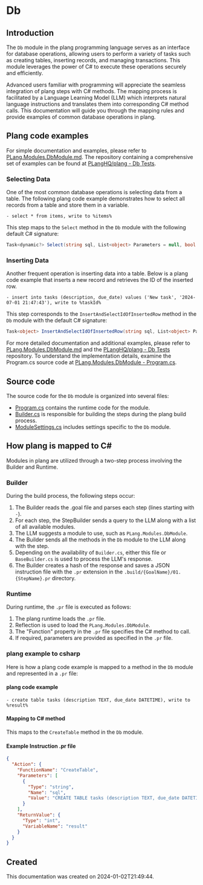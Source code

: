 # Db

## Introduction
The `Db` module in the plang programming language serves as an interface for database operations, allowing users to perform a variety of tasks such as creating tables, inserting records, and managing transactions. This module leverages the power of C# to execute these operations securely and efficiently.

Advanced users familiar with programming will appreciate the seamless integration of plang steps with C# methods. The mapping process is facilitated by a Language Learning Model (LLM) which interprets natural language instructions and translates them into corresponding C# method calls. This documentation will guide you through the mapping rules and provide examples of common database operations in plang.

## Plang code examples
For simple documentation and examples, please refer to [PLang.Modules.DbModule.md](./PLang.Modules.DbModule.md). The repository containing a comprehensive set of examples can be found at [PLangHQ/plang - Db Tests](https://github.com/PLangHQ/plang/tree/main/Tests/Db).

### Selecting Data
One of the most common database operations is selecting data from a table. The following plang code example demonstrates how to select all records from a table and store them in a variable.

```plang
- select * from items, write to %items%
```

This step maps to the `Select` method in the `Db` module with the following default C# signature:
```csharp
Task<dynamic?> Select(string sql, List<object> Parameters = null, bool selectOneRow_Top1OrLimit1 = false)
```

### Inserting Data
Another frequent operation is inserting data into a table. Below is a plang code example that inserts a new record and retrieves the ID of the inserted row.

```plang
- insert into tasks (description, due_date) values ('New task', '2024-07-01 21:47:43'), write to %taskId%
```

This step corresponds to the `InsertAndSelectIdOfInsertedRow` method in the `Db` module with the default C# signature:
```csharp
Task<object> InsertAndSelectIdOfInsertedRow(string sql, List<object> Parameters = null)
```

For more detailed documentation and additional examples, please refer to [PLang.Modules.DbModule.md](./PLang.Modules.DbModule.md) and the [PLangHQ/plang - Db Tests](https://github.com/PLangHQ/plang/tree/main/Tests/Db) repository. To understand the implementation details, examine the Program.cs source code at [PLang.Modules.DbModule - Program.cs](https://github.com/PLangHQ/plang/tree/main/PLang/Modules/DbModule/Program.cs).

## Source code
The source code for the `Db` module is organized into several files:
- [Program.cs](https://github.com/PLangHQ/plang/tree/main/PLang/Modules/DbModule/Program.cs) contains the runtime code for the module.
- [Builder.cs](https://github.com/PLangHQ/plang/tree/main/PLang/Modules/DbModule/Builder.cs) is responsible for building the steps during the plang build process.
- [ModuleSettings.cs](https://github.com/PLangHQ/plang/tree/main/PLang/Modules/DbModule/ModuleSettings.cs) includes settings specific to the `Db` module.

## How plang is mapped to C#
Modules in plang are utilized through a two-step process involving the Builder and Runtime.

### Builder
During the build process, the following steps occur:
1. The Builder reads the .goal file and parses each step (lines starting with `-`).
2. For each step, the StepBuilder sends a query to the LLM along with a list of all available modules.
3. The LLM suggests a module to use, such as `PLang.Modules.DbModule`.
4. The Builder sends all the methods in the `Db` module to the LLM along with the step.
5. Depending on the availability of `Builder.cs`, either this file or `BaseBuilder.cs` is used to process the LLM's response.
6. The Builder creates a hash of the response and saves a JSON instruction file with the `.pr` extension in the `.build/{GoalName}/01. {StepName}.pr` directory.

### Runtime
During runtime, the `.pr` file is executed as follows:
1. The plang runtime loads the `.pr` file.
2. Reflection is used to load the `PLang.Modules.DbModule`.
3. The "Function" property in the `.pr` file specifies the C# method to call.
4. If required, parameters are provided as specified in the `.pr` file.

### plang example to csharp
Here is how a plang code example is mapped to a method in the `Db` module and represented in a `.pr` file:

#### plang code example
```plang
- create table tasks (description TEXT, due_date DATETIME), write to %result%
```

#### Mapping to C# method
This maps to the `CreateTable` method in the `Db` module.

#### Example Instruction .pr file
```json
{
  "Action": {
    "FunctionName": "CreateTable",
    "Parameters": [
      {
        "Type": "string",
        "Name": "sql",
        "Value": "CREATE TABLE tasks (description TEXT, due_date DATETIME)"
      }
    ],
    "ReturnValue": {
      "Type": "int",
      "VariableName": "result"
    }
  }
}
```

## Created
This documentation was created on 2024-01-02T21:49:44.